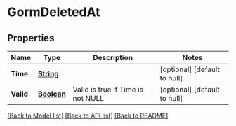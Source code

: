 # GormDeletedAt
## Properties

Name | Type | Description | Notes
------------ | ------------- | ------------- | -------------
**Time** | [**String**](string.md) |  | [optional] [default to null]
**Valid** | [**Boolean**](boolean.md) | Valid is true if Time is not NULL | [optional] [default to null]

[[Back to Model list]](../README.md#documentation-for-models) [[Back to API list]](../README.md#documentation-for-api-endpoints) [[Back to README]](../README.md)


